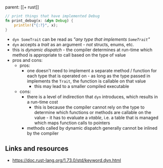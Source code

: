 parent: [[+ rust]]

```rust
// print things that have implemented Debug
fn print_debug(x: &dyn Debug) {
    println!("{:?}", x);
}
```

- `dyn SomeTrait` can be read as _"any type that implements `SomeTrait`"_
- `dyn` accepts a _trait_ as an argument - _not_ structs, enums, etc.
- this is _dynamic dispatch_ - the compiler determines at run-time which method
  is appropriate to call based on the type of value
- pros and cons:
  - pros:
    - one doesn't need to implement a separate method / function for each
      type that is operated on - as long as the type passed in implements the
      `Trait`, the function is callable on that value
      - this may lead to a smaller compiled executable
  - cons:
    - there is a level of indirection that `dyn` introduces, which results in a
      run-time cost
      - this is because the compiler cannot rely on the type to determine which
        functions or methods are callable on the value - it has to evaluate a
        _vtable_, i.e. a table that is managed which maps function calls to
        pointers
    - methods called by dynamic dispatch generally cannot be inlined by the
      compiler

## Links and resources

- https://doc.rust-lang.org/1.73.0/std/keyword.dyn.html

